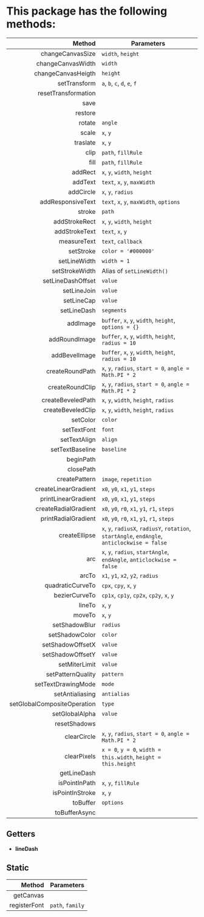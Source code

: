 # This package has the following methods:

|                      Method | Parameters
|----------------------------:|-----------
| changeCanvasSize            | `width`, `height`
| changeCanvasWidth           | `width`
| changeCanvasHeigth          | `height`
| setTransform                | `a`, `b`, `c`, `d`, `e`, `f`
| resetTransformation         |
| save                        |
| restore                     |
| rotate                      | `angle`
| scale                       | `x`, `y`
| traslate                    | `x`, `y`
| clip                        | `path`, `fillRule`
| fill                        | `path`, `fillRule`
| addRect                     | `x`, `y`, `width`, `height`
| addText                     | `text`, `x`, `y`, `maxWidth`
| addCircle                   | `x`, `y`, `radius`
| addResponsiveText           | `text`, `x`, `y`, `maxWidth`, `options`
| stroke                      | `path`
| addStrokeRect               | `x`, `y`, `width`, `height`
| addStrokeText               | `text`, `x`, `y`
| measureText                 | `text`, `callback`
| setStroke                   | `color = '#000000'`
| setLineWidth                | `width = 1`
| setStrokeWidth              | Alias of `setLineWidth()`
| setLineDashOffset           | `value`
| setLineJoin                 | `value`
| setLineCap                  | `value`
| setLineDash                 | `segments`
| addImage                    | `buffer`, `x`, `y`, `width`, `height`, `options = {}`
| addRoundImage               | `buffer`, `x`, `y`, `width`, `height`, `radius = 10`
| addBevelImage               | `buffer`, `x`, `y`, `width`, `height`, `radius = 10`
| createRoundPath             | `x`, `y`, `radius`, `start = 0`, `angle = Math.PI * 2`
| createRoundClip             | `x`, `y`, `radius`, `start = 0`, `angle = Math.PI * 2`
| createBeveledPath           | `x`, `y`, `width`, `height`, `radius`
| createBeveledClip           | `x`, `y`, `width`, `height`, `radius`
| setColor                    | `color`
| setTextFont                 | `font`
| setTextAlign                | `align`
| setTextBaseline             | `baseline`
| beginPath                   |
| closePath                   |
| createPattern               | `image`, `repetition`
| createLinearGradient        | `x0`, `y0`, `x1`, `y1`, `steps`
| printLinearGradient         | `x0`, `y0`, `x1`, `y1`, `steps`
| createRadialGradient        | `x0`, `y0`, `r0`, `x1`, `y1`, `r1`, `steps`
| printRadialGradient         | `x0`, `y0`, `r0`, `x1`, `y1`, `r1`, `steps`
| createEllipse               | `x`, `y`, `radiusX`, `radiusY`, `rotation`, `startAngle`, `endAngle`, `anticlockwise = false`
| arc                         | `x`, `y`, `radius`, `startAngle`, `endAngle`, `anticlockwise = false`
| arcTo                       | `x1`, `y1`, `x2`, `y2`, `radius`
| quadraticCurveTo            | `cpx`, `cpy`, `x`, `y`
| bezierCurveTo               | `cp1x`, `cp1y`, `cp2x`, `cp2y`, `x`, `y`
| lineTo                      | `x`, `y`
| moveTo                      | `x`, `y`
| setShadowBlur               | `radius`
| setShadowColor              | `color`
| setShadowOffsetX            | `value`
| setShadowOffsetY            | `value`
| setMiterLimit               | `value`
| setPatternQuality           | `pattern`
| setTextDrawingMode          | `mode`
| setAntialiasing             | `antialias`
| setGlobalCompositeOperation | `type`
| setGlobalAlpha              | `value`
| resetShadows                |
| clearCircle                 | `x`, `y`, `radius`, `start = 0`, `angle = Math.PI * 2`
| clearPixels                 | `x = 0`, `y = 0`, `width = this.width`, `height = this.height`
| getLineDash                 |
| isPointInPath               | `x`, `y`, `fillRule`
| isPointInStroke             | `x`, `y`
| toBuffer                    | `options`
| toBufferAsync               |

## Getters

- **lineDash**

## Static

|       Method | Parameters
|-------------:|-----------
| getCanvas    |
| registerFont | `path`, `family`
